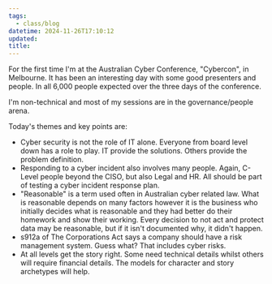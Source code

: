 ```yaml
---
tags:
  - class/blog
datetime: 2024-11-26T17:10:12
updated: 
title: 
---
```

For the first time I'm at the Australian Cyber Conference, "Cybercon", in Melbourne. It has been an interesting day with some good presenters and people. In all 6,000 people expected over the three days of the conference.

I'm non-technical and most of my sessions are in the governance/people arena. 

Today's themes and key points are:

- Cyber security is not the role of IT alone. Everyone from board level down has a role to play. IT provide the solutions. Others provide the problem definition. 
- Responding to a cyber incident also involves many people. Again, C-Level people beyond the CISO, but also Legal and HR. All should be part of testing a cyber incident response plan.
- "Reasonable" is a term used often in Australian cyber related law. What is reasonable depends on many factors however it is the business who initially decides what is reasonable and they had better do their homework and show their working. Every decision to not act and protect data may be reasonable, but if it isn't documented why, it didn't happen.
- s912a of The Corporations Act says a company should have a risk management system. Guess what? That includes cyber risks.
- At all levels get the story right. Some need technical details whilst others will require financial details. The models for character and story archetypes will help.